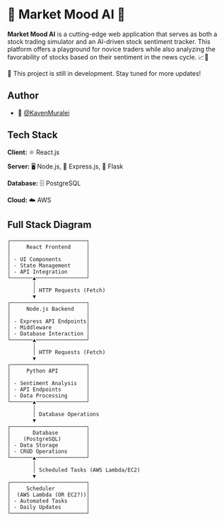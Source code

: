 # 🌟 Market Mood AI 🌟

**Market Mood AI** is a cutting-edge web application that serves as both a stock trading simulator and an AI-driven stock sentiment tracker. This platform offers a playground for novice traders while also analyzing the favorability of stocks based on their sentiment in the news cycle. 📈📰

🚀 This project is still in development. Stay tuned for more updates!

## Author

- 👤 [@KavenMuralei](https://github.com/KavenMuralei)

## Tech Stack

**Client:** ⚛️ React.js

**Server:** 🖥️ Node.js, 🚀 Express.js, 🐍 Flask

**Database:** 🗄️ PostgreSQL

**Cloud:** ☁️ AWS

## Full Stack Diagram

```plaintext
┌────────────────────────┐
│     React Frontend     │
│                        │
│ - UI Components        │
│ - State Management     │
│ - API Integration      │
└───────▲────────────────┘
        │
        │ HTTP Requests (Fetch)
        ▼
┌────────────────────────┐
│     Node.js Backend    │
│                        │
│ - Express API Endpoints│
│ - Middleware           │
│ - Database Interaction │
└───────▲────────────────┘
        │
        │ HTTP Requests (Fetch)
        ▼
┌────────────────────────┐
│     Python API         │
│                        │
│ - Sentiment Analysis   │
│ - API Endpoints        │
│ - Data Processing      │
└───────▲────────────────┘
        │
        │ Database Operations
        ▼
┌────────────────────────┐
│       Database         │
│    (PostgreSQL)        │
│ - Data Storage         │
│ - CRUD Operations      │
└───────▲────────────────┘
        │
        │ Scheduled Tasks (AWS Lambda/EC2)
        ▼
┌────────────────────────┐
│     Scheduler          │
│  (AWS Lambda (OR EC2?))│
│ - Automated Tasks      │
│ - Daily Updates        │
└────────────────────────┘
